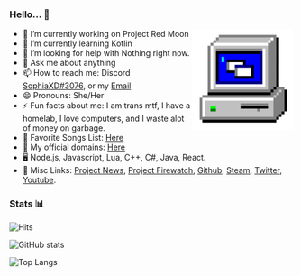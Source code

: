 ### Hello... 🌸
<img align="right" alt="PC GIF" src="https://raw.githubusercontent.com/SophiaAtkinson/SophiaAtkinson/main/assets/PC.gif" width="180" />

- 🔭 I’m currently working on Project Red Moon
- 🌱 I’m currently learning Kotlin
- 🤔 I’m looking for help with Nothing right now.
- 💬 Ask me about anything
- 📫 How to reach me: Discord [SophiaXD#3076](https://discord.com/users/420297282676719618), or my [Email](mailto:sophialul@protonmail.com)
- 😄 Pronouns: She/Her
- ⚡ Fun facts about me: I am trans mtf, I have a homelab, I love computers, and I waste alot of money on garbage.
- 🎵 Favorite Songs List: [Here](https://sop.wtf/upsk7) 
- 📁 My official domains: [Here](https://sop.wtf/ysnns)
- 🖥 Node.js, Javascript, Lua, C++, C#, Java, React.
- 🔗 Misc Links: [Project News](https://sop.wtf/n9dav), [Project Firewatch](https://sop.wtf/pf), [Github](https://sop.wtf/sagithub), [Steam](https://sop.wtf/sasteam), [Twitter](https://sop.wtf/satwitter), [Youtube](https://sop.wtf/shwampyt).



### Stats 📊

![Hits](https://camo.githubusercontent.com/6cea9d9e1885f7f250bf0b6e09552ecda8dac2b8aa1f0f6e498335bcbddddab5/68747470733a2f2f686974732e736565796f756661726d2e636f6d2f6170692f636f756e742f696e63722f62616467652e7376673f75726c3d6874747073253341253246253246736f706869612e6d6c26636f756e745f62673d253233313231323132267469746c655f62673d2532333132313231322669636f6e3d616d642e7376672669636f6e5f636f6c6f723d253233464630303030267469746c653d436c69636b61726f6f7326656467655f666c61743d66616c7365)

![GitHub stats](https://github-readme-stats.vercel.app/api?username=SophiaAtkinson&show_icons=true&theme=dark&line_height=27") <br />

![Top Langs](https://github-readme-stats.vercel.app/api/top-langs/?username=SophiaAtkinson&theme=dark&hide_langs_below=1)
